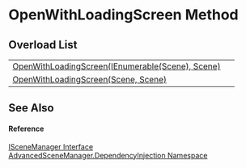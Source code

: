 # OpenWithLoadingScreen Method


## Overload List
<table>
<tr>
<td><a href="M_AdvancedSceneManager_DependencyInjection_ISceneManager_OpenWithLoadingScreen_1.md">OpenWithLoadingScreen(IEnumerable(Scene), Scene)</a></td>
<td> </td></tr>
<tr>
<td><a href="M_AdvancedSceneManager_DependencyInjection_ISceneManager_OpenWithLoadingScreen.md">OpenWithLoadingScreen(Scene, Scene)</a></td>
<td> </td></tr>
</table>

## See Also


#### Reference
<a href="T_AdvancedSceneManager_DependencyInjection_ISceneManager.md">ISceneManager Interface</a>  
<a href="N_AdvancedSceneManager_DependencyInjection.md">AdvancedSceneManager.DependencyInjection Namespace</a>  
